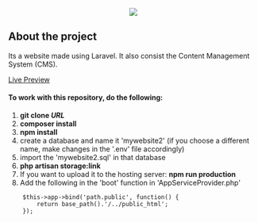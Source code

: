 <p align="center"><img src="https://laravel.com/assets/img/components/logo-laravel.svg"></p>

## About the project
Its a website made using Laravel. It also consist the Content Management System (CMS).

[Live Preview](http://pjmessi.visioninteriornepal.com/)

<h4>To work with this repository, do the following:</h4>
<ol>
    <li><b>git clone <i>URL</i></b></li>
    <li><b>composer install</b></li>
    <li><b>npm install</b></li>
    <li>create a database and name it 'mywebsite2' (if you choose a different name, make changes in the '.env' file accordingly)</li>
    <li>import the 'mywebsite2.sql' in that database</li>
    <li><b>php artisan storage:link</b></li>
    <li>If you want to upload it to the hosting server: <b>npm run production</b></li>
    <li>Add the following in the 'boot' function in 'AppServiceProvider.php'</li>   
</ol>

        
        $this->app->bind('path.public', function() {
            return base_path().'/../public_html';
        });
